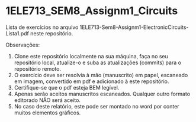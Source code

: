 # 1ELE713_SEM8_Assignm1_Circuits

Lista de exercícios no arquivo 1ELE713-Sem8-Assignm1-ElectronicCircuits-Lista1.pdf neste repositório.

Observações:

1. Clone este repositório localmente na sua máquina, faça no seu repositório local, atualize-o e suba as atualizações (commits) para o repositório remoto.
2. O exercício deve ser resolvia à mão (manuscrito) em papel, escaneado em imagem, convertido em pdf e adicionado à este repositório.
3. Certifique-se que o pdf esteja BEM legível.
4. Apenas serão aceitos manuscritos escaneados. Qualquer outro formato editorado NÃO será aceito.
5. No caso deste relatório, este pode ser montado no word por conter muitos elementos gráficos.
